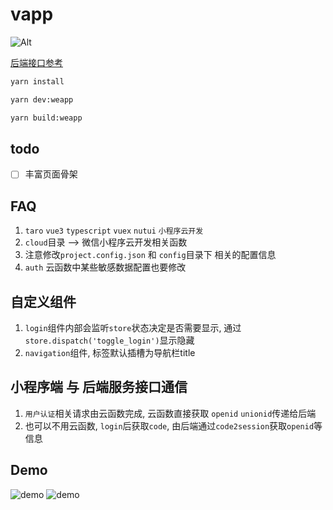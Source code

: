 # vapp

![Alt](https://repobeats.axiom.co/api/embed/a77b84fdc050129395772d84e20fcc4353476a13.svg "Repobeats analytics image")

[后端接口参考](https://github.com/vbeats/vcloud)

```bash
yarn install

yarn dev:weapp

yarn build:weapp
```

## todo

- [ ]  丰富页面骨架

## FAQ

1. `taro` `vue3` `typescript` `vuex` `nutui` `小程序云开发`
2. `cloud`目录 --> 微信小程序云开发相关函数
3. 注意修改`project.config.json` 和 `config`目录下 相关的配置信息
4. `auth` 云函数中某些敏感数据配置也要修改

## 自定义组件

1. `login`组件内部会监听`store`状态决定是否需要显示, 通过`store.dispatch('toggle_login')`显示隐藏
2. `navigation`组件, 标签默认插槽为导航栏title

## 小程序端 与 后端服务接口通信

1. `用户认证`相关请求由云函数完成, 云函数直接获取 `openid` `unionid`传递给后端
2. 也可以不用云函数, `login`后获取`code`, 由后端通过`code2session`获取`openid`等信息

## Demo

![demo](https://cdn.jsdelivr.net/gh/boot-vue/pics@main/wechat/33.png)
![demo](https://cdn.jsdelivr.net/gh/boot-vue/pics@main/wechat/44.png)